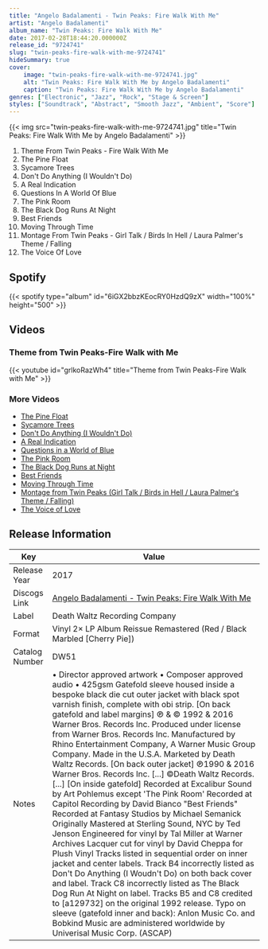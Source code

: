 ```yaml
---
title: "Angelo Badalamenti - Twin Peaks: Fire Walk With Me"
artist: "Angelo Badalamenti"
album_name: "Twin Peaks: Fire Walk With Me"
date: 2017-02-28T18:44:20.000000Z
release_id: "9724741"
slug: "twin-peaks-fire-walk-with-me-9724741"
hideSummary: true
cover:
    image: "twin-peaks-fire-walk-with-me-9724741.jpg"
    alt: "Twin Peaks: Fire Walk With Me by Angelo Badalamenti"
    caption: "Twin Peaks: Fire Walk With Me by Angelo Badalamenti"
genres: ["Electronic", "Jazz", "Rock", "Stage & Screen"]
styles: ["Soundtrack", "Abstract", "Smooth Jazz", "Ambient", "Score"]
---
```


{{< img src="twin-peaks-fire-walk-with-me-9724741.jpg" title="Twin Peaks: Fire Walk With Me by Angelo Badalamenti" >}}

<!-- section break -->

1. Theme From Twin Peaks - Fire Walk With Me
2. The Pine Float
3. Sycamore Trees
4. Don't Do Anything (I Wouldn't Do)
5. A Real Indication
6. Questions In A World Of Blue
7. The Pink Room
8. The Black Dog Runs At Night
9. Best Friends
10. Moving Through Time
11. Montage From Twin Peaks - Girl Talk / Birds In Hell / Laura Palmer's Theme / Falling
12. The Voice Of Love

<!-- section break -->


## Spotify
{{< spotify type="album" id="6iGX2bbzKEocRY0HzdQ9zX" width="100%" height="500" >}}



## Videos
### Theme from Twin Peaks-Fire Walk with Me
{{< youtube id="grlkoRazWh4" title="Theme from Twin Peaks-Fire Walk with Me" >}}<br>

### More Videos

- [The Pine Float](https://www.youtube.com/watch?v=0s64HHHz5T4)
- [Sycamore Trees](https://www.youtube.com/watch?v=HnFgsQUqugI)
- [Don't Do Anything (I Wouldn't Do)](https://www.youtube.com/watch?v=KrsBPs_cMmY)
- [A Real Indication](https://www.youtube.com/watch?v=kLYkLFEL46U)
- [Questions in a World of Blue](https://www.youtube.com/watch?v=MOSaLtcqob8)
- [The Pink Room](https://www.youtube.com/watch?v=VA6bVJ1vw_A)
- [The Black Dog Runs at Night](https://www.youtube.com/watch?v=Hlkdj8fFFzA)
- [Best Friends](https://www.youtube.com/watch?v=DZ4S0UPavSk)
- [Moving Through Time](https://www.youtube.com/watch?v=i3BhWXi5lzo)
- [Montage from Twin Peaks (Girl Talk / Birds in Hell / Laura Palmer's Theme / Falling)](https://www.youtube.com/watch?v=nQsEFLFLv1c)
- [The Voice of Love](https://www.youtube.com/watch?v=2VpNT0V25HU)


## Release Information
|  Key           | Value                                                |
| ---------------| ---------------------------------------------------- |
| Release Year   | 2017                                   |
| Discogs Link   | [Angelo Badalamenti - Twin Peaks: Fire Walk With Me](https://www.discogs.com/release/9724741-Angelo-Badalamenti-Twin-Peaks-Fire-Walk-With-Me) |
| Label          | Death Waltz Recording Company |
| Format         | Vinyl 2× LP Album Reissue Remastered (Red / Black Marbled [Cherry Pie]) |
| Catalog Number | DW51 |
| Notes | •    Director approved artwork •    Composer approved audio •    425gsm Gatefold sleeve housed inside a bespoke black die cut outer jacket with black spot varnish finish, complete with obi strip.  [On back gatefold and label margins] ℗ & © 1992 & 2016 Warner Bros. Records Inc. Produced under license from Warner Bros. Records Inc. Manufactured by Rhino Entertainment Company, A Warner Music Group Company. Made in the U.S.A. Marketed by Death Waltz Records.  [On back outer jacket] ℗1990 & 2016 Warner Bros. Records Inc. [...] ©Death Waltz Records. [...]  [On inside gatefold] Recorded at Excalibur Sound by Art Pohlemus except 'The Pink Room' Recorded at Capitol Recording by David Bianco "Best Friends" Recorded at Fantasy Studios by Michael Semanick Originally Mastered at Sterling Sound, NYC by Ted Jenson Engineered for vinyl by Tal Miller at Warner Archives Lacquer cut for vinyl by David Cheppa for Plush Vinyl  Tracks listed in sequential order on inner jacket and center labels. Track B4 incorrectly listed as Don't Do Anything (I Woudn't Do) on both back cover and label. Track C8 incorrectly listed as The Black Dog Run At Night on label. Tracks B5 and C8 credited to [a129732] on the original 1992 release. Typo on sleeve (gatefold inner and back): Anlon Music Co. and Bobkind Music are administered worldwide by Univerisal Music Corp. (ASCAP) |